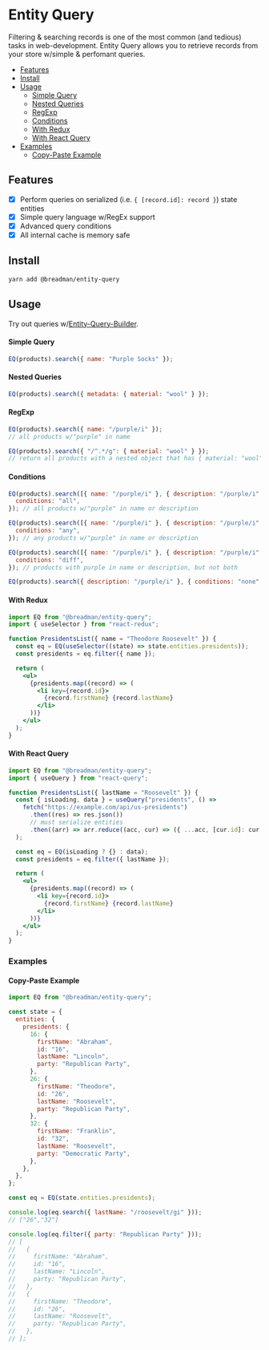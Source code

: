 # Entity Query

Filtering & searching records is one of the most common (and tedious) tasks in web-development. Entity Query allows you to retrieve records from your store w/simple & perfomant queries.

- [Features](#features)
- [Install](#install)
- [Usage](#usage)
  - [Simple Query](#simple-query)
  - [Nested Queries](#nested-queries)
  - [RegExp](#regexp)
  - [Conditions](#conditions)
  - [With Redux](#with-redux)
  - [With React Query](#with-react-query)
- [Examples](#examples)
  - [Copy-Paste Example](#copy-paste-example)

## Features

- [x] Perform queries on serialized (i.e. `{ [record.id]: record }`) state entities
- [x] Simple query language w/RegEx support
- [x] Advanced query conditions
- [x] All internal cache is memory safe

## Install

```bash
yarn add @breadman/entity-query
```

## Usage

Try out queries w/[Entity-Query-Builder](#https://entity-query-builder.vercel.app/).

#### Simple Query

```js
EQ(products).search({ name: "Purple Socks" });
```

#### Nested Queries

```js
EQ(products).search({ metadata: { material: "wool" } });
```

#### RegExp

```js
EQ(products).search({ name: "/purple/i" });
// all products w/"purple" in name
```

```js
EQ(products).search({ "/^.*/g": { material: "wool" } });
// return all products with a nested object that has { material: "wool" }
```

#### Conditions

```js
EQ(products).search([{ name: "/purple/i" }, { description: "/purple/i" }], {
  conditions: "all",
}); // all products w/"purple" in name or description

EQ(products).search([{ name: "/purple/i" }, { description: "/purple/i" }], {
  conditions: "any",
}); // any products w/"purple" in name or description

EQ(products).search([{ name: "/purple/i" }, { description: "/purple/i" }], {
  conditions: "diff",
}); // products with purple in name or description, but not both

EQ(products).search({ description: "/purple/i" }, { conditions: "none" }); // all products w/out "purple" in description
```

#### With Redux

```jsx
import EQ from "@breadman/entity-query";
import { useSelector } from "react-redux";

function PresidentsList({ name = "Theodore Roosevelt" }) {
  const eq = EQ(useSelector((state) => state.entities.presidents));
  const presidents = eq.filter({ name });

  return (
    <ul>
      {presidents.map((record) => (
        <li key={record.id}>
          {record.firstName} {record.lastName}
        </li>
      ))}
    </ul>
  );
}
```

#### With React Query

```jsx
import EQ from "@breadman/entity-query";
import { useQuery } from "react-query";

function PresidentsList({ lastName = "Roosevelt" }) {
  const { isLoading, data } = useQuery("presidents", () =>
    fetch("https://example.com/api/us-presidents")
      .then((res) => res.json())
      // must serialize entities
      .then((arr) => arr.reduce((acc, cur) => ({ ...acc, [cur.id]: cur }), {}))
  );

  const eq = EQ(isLoading ? {} : data);
  const presidents = eq.filter({ lastName });

  return (
    <ul>
      {presidents.map((record) => (
        <li key={record.id}>
          {record.firstName} {record.lastName}
        </li>
      ))}
    </ul>
  );
}
```

### Examples

#### Copy-Paste Example

```js
import EQ from "@breadman/entity-query";

const state = {
  entities: {
    presidents: {
      16: {
        firstName: "Abraham",
        id: "16",
        lastName: "Lincoln",
        party: "Republican Party",
      },
      26: {
        firstName: "Theodore",
        id: "26",
        lastName: "Roosevelt",
        party: "Republican Party",
      },
      32: {
        firstName: "Franklin",
        id: "32",
        lastName: "Roosevelt",
        party: "Democratic Party",
      },
    },
  },
};

const eq = EQ(state.entities.presidents);

console.log(eq.search({ lastName: "/roosevelt/gi" }));
// ["26","32"]

console.log(eq.filter({ party: "Republican Party" }));
// [
//   {
//     firstName: "Abraham",
//     id: "16",
//     lastName: "Lincoln",
//     party: "Republican Party",
//   },
//   {
//     firstName: "Theodore",
//     id: "26",
//     lastName: "Roosevelt",
//     party: "Republican Party",
//   },
// ];
```

